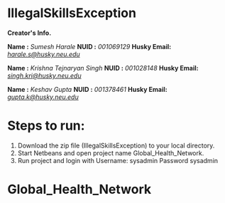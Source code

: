 # IllegalSkillsException

**Creator's Info.**

**Name :** *Sumesh Harale*
**NUID :** *001069129*
**Husky Email:** *harale.s@husky.neu.edu*

**Name :** *Krishna Tejnaryan Singh*
**NUID :** *001028148*
**Husky Email:** *singh.kri@husky.neu.edu*

**Name :** *Keshav Gupta*
**NUID :** *001378461*
**Husky Email:** *gupta.k@husky.neu.edu*

# Steps to run:
1. Download the zip file (IllegalSkillsException) to your local directory.
2. Start Netbeans and open project name Global_Health_Network.
3. Run project and login with Username: sysadmin Password sysadmin

# Global_Health_Network